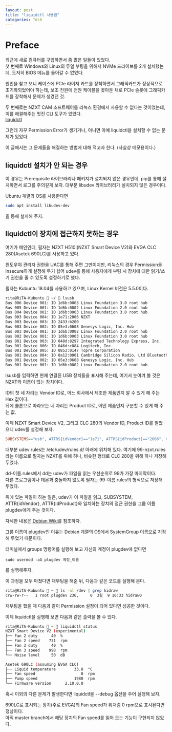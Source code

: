 ```yaml
---
layout: post
title: "liquidctl 사용법"
categories: Tech
---
```


# Preface

최근에 새로 컴퓨터를 구입하면서 좀 많은 일들이 있었다.  
첫 번째로 Windows와 Linux의 듀얼 부팅을 위해서 NVMe 드라이브를 2개 설치했는데, 도저히 BIOS 메뉴를 들어갈 수 없었다.  
<!--excerpt-->  
원인을 찾고 보니 케이스에 PCIe 라이저 카드를 장착하면서 그래픽카드가 정상적으로 초기화되었어야 하는데, 보조 전원에 전원 케이블을 꽂아둔 채로 PCIe 슬롯에 그래픽카드를 장착해서 문제가 생겼던 것.  
  
두 번째로는 NZXT CAM 소프트웨어를 리눅스 환경에서 사용할 수 없다는 것이었는데, 이를 해결해주는 멋진 CLI 도구가 있었다.  
[liquidctl](https://github.com/jonasmalacofilho/liquidctl)
  
그런데 자꾸 Permission Error가 생기거나, 아니면 아예 liquidctl을 설치할 수 없는 문제가 있었다.  
  
이 글에서는 그 문제들을 해결하는 방법에 대해 적고자 한다. (사실상 메모용이다.)

## liquidctl 설치가 안 되는 경우

이 경우는 Prerequisite 라이브러리나 패키지가 설치되지 않은 경우인데, pip를 통해 설치하면서 로그를 주의깊게 보자. 대부분 libudev 라이브러리가 설치되지 않은 경우이다.  

Ubuntu 계열의 OS를 사용한다면 

```bash
sudo apt install libudev-dev
```

을 통해 설치해 주자.

## liquidctl이 장치에 접근하지 못하는 경우

여기가 메인인데, 필자는 NZXT H510i(NZXT Smart Device V2)와 EVGA CLC 280(Asetek 690LC)를 사용하고 있다.  
  
윈도우야 관리자 권한을 UAC를 통해 주면 그만이지만, 리눅스의 경우 Permission을 Insecure하게 설정해 두기 싫어 udev를 통해 사용자에게 부팅 시 장치에 대한 읽기/쓰기 권한을 줄 수 있도록 설정하기로 했다.  
  
필자는 Kubuntu 18.04를 사용하고 있으며, Linux Kernel 버전은 5.5.0이다.

```bash
rita@RiTA-Kubuntu  ~/  lsusb
Bus 006 Device 001: ID 1d6b:0003 Linux Foundation 3.0 root hub
Bus 005 Device 001: ID 1d6b:0002 Linux Foundation 2.0 root hub
Bus 004 Device 001: ID 1d6b:0003 Linux Foundation 3.0 root hub
Bus 003 Device 004: ID 1e71:2006 NZXT 
Bus 003 Device 003: ID 2433:b200  
Bus 003 Device 002: ID 05e3:0608 Genesys Logic, Inc. Hub
Bus 003 Device 001: ID 1d6b:0002 Linux Foundation 2.0 root hub
Bus 002 Device 001: ID 1d6b:0003 Linux Foundation 3.0 root hub
Bus 001 Device 003: ID 048d:8297 Integrated Technology Express, Inc. 
Bus 001 Device 006: ID 046d:c084 Logitech, Inc. 
Bus 001 Device 005: ID 0853:0147 Topre Corporation 
Bus 001 Device 004: ID 0a12:0001 Cambridge Silicon Radio, Ltd Bluetooth Dongle (HCI mode)
Bus 001 Device 002: ID 05e3:0608 Genesys Logic, Inc. Hub
Bus 001 Device 001: ID 1d6b:0002 Linux Foundation 2.0 root hub

```

lsusb를 입력하면 현재 연결된 USB 장치들을 표시해 주는데, 여기서 눈여겨 볼 것은 NZXT와 이름이 없는 장치이다.  
  
ID의 첫 네 자리는 Vendor ID로, 어느 회사에서 제조한 제품인지 알 수 있게 해 주는 Hex 값이다.  
뒤에 콜론으로 따라오는 네 자리는 Product ID로, 어떤 제품인지 구분할 수 있게 해 주는 값.  

이제 NZXT Smart Device V2, 그리고 CLC 280의 Vendor ID, Product ID를 알았으니 udev를 설정해 보자.  
  
```ini
SUBSYSTEMS=="usb", ATTRS{idVendor}=="1e71", ATTRS{idProduct}=="2006", GROUP="plugdev", MODE="0664"
```
대부분 udev rules는 /etc/udev/rules.d/ 아래에 위치해 있다.
여기에 99-nzxt.rules라는 이름으로 필자는 NZXT를 위해 하나, 비슷한 형태로 CLC 280을 위해 하나 저장해 두었다.  
  
dd-이름.rules에서 dd는 udev가 파일을 읽는 우선순위로 99가 가장 마지막이다.  
다른 프로그램이나 데몬과 충돌하지 않도록 필자는 99-이름.rules의 형식으로 저장해 두었다.  
  
위에 있는 파일이 하는 일은, udev가 이 파일을 읽고, SUBSYSTEM, ATTR{idVendor}, ATTR{idProduct}와 일치하는 장치의 접근 권한을 그룹 이름 plugdev에게 주는 것이다.  
  
자세한 내용은 [Debian Wiki](https://wiki.debian.org/udev)를 참조하자.  
  
그룹 이름이 plugdev인 이유는 Debian 계열의 OS에서 SystemGroup 이름으로 지정해 두었기 때문이다.  
  
터미널에서 groups 명령어를 실행해 보고 자신의 계정이 plugdev에 없다면  
```
sudo usermod -aG plugdev 계정_이름
```
를 실행해주자.

이 과정을 모두 마쳤다면 재부팅을 해준 뒤, 다음과 같은 코드를 실행해 본다.

```bash
rita@RiTA-Kubuntu  ~  ls -al /dev | grep hidraw 
crw-rw-r--   1 root plugdev 236,     0  3월  9 16:33 hidraw0
```

재부팅을 했을 때 다음과 같이 Permission 설정이 되어 있다면 성공한 것이다.  
  
이제 liquidctl을 실행해 보면 다음과 같은 출력을 볼 수 있다.

```bash
rita@RiTA-Kubuntu  ~  liquidctl status
NZXT Smart Device V2 (experimental)
├── Fan 2 duty      40  %
├── Fan 2 speed    731  rpm
├── Fan 3 duty      40  %
├── Fan 3 speed    998  rpm
└── Noise level     50  dB

Asetek 690LC (assuming EVGA CLC)
├── Liquid temperature        33.8  °C
├── Fan speed                    0  rpm
├── Pump speed                1980  rpm
└── Firmware version      2.10.0.0
```

혹시 이외의 다른 문제가 발생한다면 liquidctl을 --debug 옵션을 주어 실행해 보자.  

690LC로 표시되는 장치(주로 EVGA)의 Fan speed가 위처럼 0 rpm으로 표시된다면 정상이다.  
아직 master branch에서 해당 장치의 Fan speed를 읽어 오는 기능이 구현되지 않았다.
